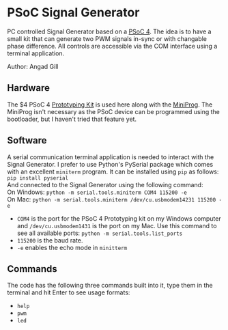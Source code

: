 # PSoC Signal Generator
PC controlled Signal Generator based on a [PSoC 4](http://www.cypress.com/products/32-bit-arm-cortex-m0-psoc-4).
The idea is to have a small kit that can generate two PWM signals in-sync or with changable phase difference.
All controls are accessible via the COM interface using a terminal application.

Author: Angad Gill

## Hardware  
The $4 PSoC 4 [Prototyping Kit](http://www.cypress.com/documentation/development-kitsboards/psoc-4-cy8ckit-049-4xxx-prototyping-kitshttp://www.cypress.com/documentation/development-kitsboards/psoc-4-cy8ckit-049-4xxx-prototyping-kits) is used here along with the [MiniProg](http://www.cypress.com/documentation/development-kitsboards/cy8ckit-002-psoc-miniprog3-program-and-debug-kit). 
The MiniProg isn't necessary as the PSoC device can be programmed using the bootloader, but I haven't tried that feature yet. 

## Software
A serial communication terminal application is needed to interact with the Signal Generator. I prefer to use Python's PySerial package which comes with an excellent `miniterm` program. It can be installed using `pip` as follows:  
```pip install pyserial```  
And connected to the Signal Generator using the following command:  
On Windows: ```python -m serial.tools.miniterm COM4 115200 -e```  
On Mac: ```python -m serial.tools.miniterm /dev/cu.usbmodem14231 115200 -e```  
  - `COM4` is the port for the PSoC 4 Prototyping kit on my Windows computer and `/dev/cu.usbmodem1431` is the port on my Mac. Use this command to see all available ports: `python -m serial.tools.list_ports`  
  - `115200` is the baud rate. 
  - `-e` enables the echo mode in `minitterm`  

## Commands  
The code has the following three commands built into it, type them in the terminal and hit Enter to see usage formats:
- `help`
- `pwm`
- `led`
